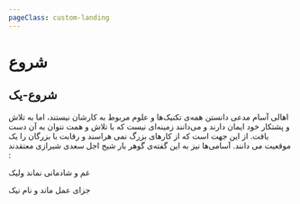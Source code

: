 ```yaml
---
pageClass: custom-landing
---
```


# شروع

## شروع-یک

 اهالی آسام مدعی دانستن همه‌ی تکنیک‌ها و علوم مربوط به کارشان نیستند، اما به تلاش و پشتکار خود ایمان دارند و می‌دانند زمینه‌ای نیست که با تلاش و همت نتوان به آن دست یافت. از این جهت است که از کارهای بزرگ نمی هراسند و رقابت با بزرگان را یک موقعیت می دانند. آسامی‌ها نیز به این گفته‌ی گوهر بار شیج اجل سعدی شیرازی معتقدند :

غم و شادمانی نماند ولیک

جزای عمل ماند و نام نیک


<chart-example1 />
<chart-example2 />
